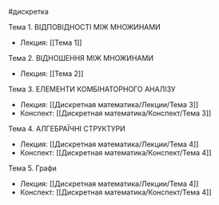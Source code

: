 #дискретка

Тема 1. ВІДПОВІДНОСТІ МІЖ МНОЖИНАМИ
- Лекция: [[Тема 1]]

Тема 2. ВІДНОШЕННЯ МІЖ МНОЖИНАМИ
- Лекция: [[Тема 2]]

Тема 3. ЕЛЕМЕНТИ КОМБІНАТОРНОГО АНАЛІЗУ
- Лекция: [[Дискретная математика/Лекции/Тема 3]]
- Конспект: [[Дискретная математика/Конспект/Тема 3]]

Тема 4. АЛГЕБРАЇЧНІ СТРУКТУРИ
- Лекция: [[Дискретная математика/Лекции/Тема 4]]
- Конспект: [[Дискретная математика/Конспект/Тема 4]]

Тема 5. Графи
- Лекция: [[Дискретная математика/Лекции/Тема 4]]
- Конспект: [[Дискретная математика/Конспект/Тема 4]]